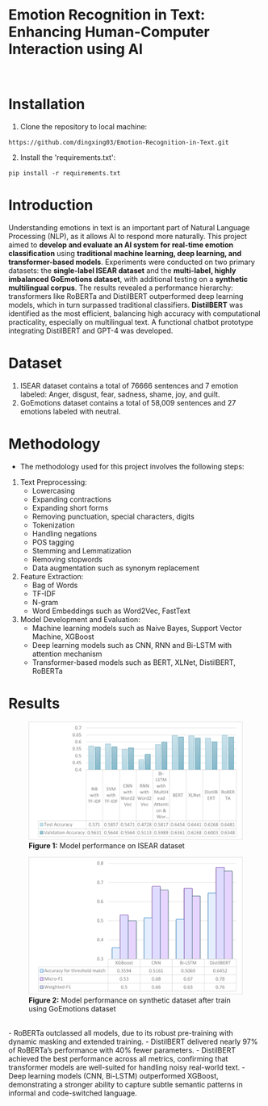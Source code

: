 # Emotion Recognition in Text: Enhancing Human-Computer Interaction using AI

<br>

# Installation
1. Clone the repository to local machine:
```
https://github.com/dingxing03/Emotion-Recognition-in-Text.git
```

2. Install the 'requirements.txt':
```
pip install -r requirements.txt
```

# Introduction
Understanding emotions in text is an important part of Natural Language Processing (NLP), as it allows AI to respond more naturally. This project aimed to **develop and evaluate an AI system for real-time emotion classification** using **traditional machine learning, deep learning, and transformer-based models**. Experiments were conducted on two primary datasets: the **single-label ISEAR dataset** and the **multi-label, highly imbalanced GoEmotions dataset**, with additional testing on a **synthetic multilingual corpus**. The results revealed a performance hierarchy: transformers like RoBERTa and DistilBERT outperformed deep learning models, which in turn surpassed traditional classifiers. **DistilBERT** was identified as the most efficient, balancing high accuracy with computational practicality, especially on multilingual text. A functional chatbot prototype integrating DistilBERT and GPT-4 was developed. 

# Dataset
1. ISEAR dataset contains a total of 76666 sentences and 7 emotion labeled: Anger, disgust, fear, sadness, shame, joy, and guilt.
2. GoEmotions dataset contains a total of 58,009 sentences and 27 emotions labeled with neutral.

# Methodology
- The methodology used for this project involves the following steps:
1. Text Preprocessing: 
    - Lowercasing
    - Expanding contractions
    - Expanding short forms 
    - Removing punctuation, special characters, digits
    - Tokenization
    - Handling negations
    - POS tagging
    - Stemming and Lemmatization
    - Removing stopwords
    - Data augmentation such as synonym replacement
2. Feature Extraction: 
    - Bag of Words
    - TF-IDF
    - N-gram
    - Word Embeddings such as Word2Vec, FastText
3. Model Development and Evaluation: 
    - Machine learning models such as Naive Bayes, Support Vector Machine, XGBoost
    - Deep learning models such as CNN, RNN and Bi-LSTM with attention mechanism
    - Transformer-based models such as BERT, XLNet, DistilBERT, RoBERTa

# Results
<figure>
  <img src="performance_on_ISEAR.png" alt="ISEAR Performance" width="500">
  <figcaption><b>Figure 1:</b> Model performance on ISEAR dataset</figcaption>
</figure>

<figure>
  <img src="performance_on_synthetic.png" alt="Synthetic Performance" width="500">
  <figcaption><b>Figure 2:</b> Model performance on synthetic dataset after train using GoEmotions dataset</figcaption>
</figure>
<br>
- RoBERTa outclassed all models, due to its robust pre-training with dynamic masking and extended training.
- DistilBERT delivered nearly 97% of RoBERTa’s performance with 40% fewer parameters.
- DistilBERT achieved the best performance across all metrics, confirming that transformer models are well-suited for handling noisy real-world text.
- Deep learning models (CNN, Bi-LSTM) outperformed XGBoost, demonstrating a stronger ability to capture subtle semantic patterns in informal and code-switched language.

